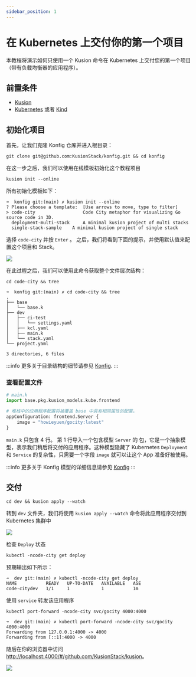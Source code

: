 ```yaml
---
sidebar_position: 1
---
```


# 在 Kubernetes 上交付你的第一个项目

本教程将演示如何只使用一个 Kusion 命令在 Kubernetes 上交付您的第一个项目（带有负载均衡器的应用程序）。

## 前置条件

- [Kusion](/docs/user_docs/getting-started/install)
- [Kubernetes](https://kubernetes.io/) 或者 [Kind](https://kind.sigs.k8s.io/)

## 初始化项目

首先，让我们克隆 Konfig 仓库并进入根目录：

```shell
git clone git@github.com:KusionStack/konfig.git && cd konfig
```

在这一步之后，我们可以使用在线模板初始化这个教程项目

```shell
kusion init --online
```

所有初始化模板如下：

```shell
➜  konfig git:(main) ✗ kusion init --online
? Please choose a template:  [Use arrows to move, type to filter]
> code-city                  Code City metaphor for visualizing Go source code in 3D.
  deployment-multi-stack     A minimal kusion project of multi stacks
  single-stack-sample    A minimal kusion project of single stack
```

选择 `code-city` 并按 `Enter` 。 之后，我们将看到下面的提示，并使用默认值来配置这个项目和 Stack。

![](/img/docs/user_docs/getting-started/choose-template.gif)

在此过程之后，我们可以使用此命令获取整个文件层次结构：

```shell
cd code-city && tree
```

```shell
➜  konfig git:(main) ✗ cd code-city && tree
.
├── base
│   └── base.k
├── dev
│   ├── ci-test
│   │   └── settings.yaml
│   ├── kcl.yaml
│   ├── main.k
│   └── stack.yaml
└── project.yaml

3 directories, 6 files
```

:::info
 更多关于目录结构的细节请参见 [Konfig](/docs/user_docs/concepts/glossary).
:::

### 查看配置文件

```python
# main.k
import base.pkg.kusion_models.kube.frontend

# 堆栈中的应用程序配置将被覆盖 base 中具有相同属性的配置。
appConfiguration: frontend.Server {
    image = "howieyuen/gocity:latest"
}
```

`main.k` 只包含 4 行。 第 1 行导入一个包含模型 `Server` 的 包，它是一个抽象模型，表示我们稍后将交付的应用程序。这种模型隐藏了 Kubernetes `Deployment` 和 `Service` 的复杂性，只需要一个字段 `image` 就可以让这个 App 准备好被使用。

:::info
更多关于 Konfig 模型的详细信息请参见 [Konfig](https://github.com/KusionStack/konfig)
:::

## 交付

```shell
cd dev && kusion apply --watch
```

转到 `dev` 文件夹，我们将使用 `kusion apply --watch` 命令将此应用程序交付到 Kubernetes 集群中

![](/img/docs/user_docs/getting-started/apply.gif)

检查 `Deploy` 状态

```shell
kubectl -ncode-city get deploy
```

预期输出如下所示：

```shell
➜  dev git:(main) ✗ kubectl -ncode-city get deploy
NAME           READY   UP-TO-DATE   AVAILABLE   AGE
code-citydev   1/1     1            1           1m
```

使用 `service` 转发该应用程序

```shell
kubectl port-forward -ncode-city svc/gocity 4000:4000
```

```shell
➜  dev git:(main) ✗ kubectl port-forward -ncode-city svc/gocity 4000:4000
Forwarding from 127.0.0.1:4000 -> 4000
Forwarding from [::1]:4000 -> 4000
```

随后在你的浏览器中访问 [http://localhost:4000/#/github.com/KusionStack/kusion](http://localhost:4000/#/github.com/KusionStack/kusion)。

![](/img/docs/user_docs/getting-started/gocity.png)
